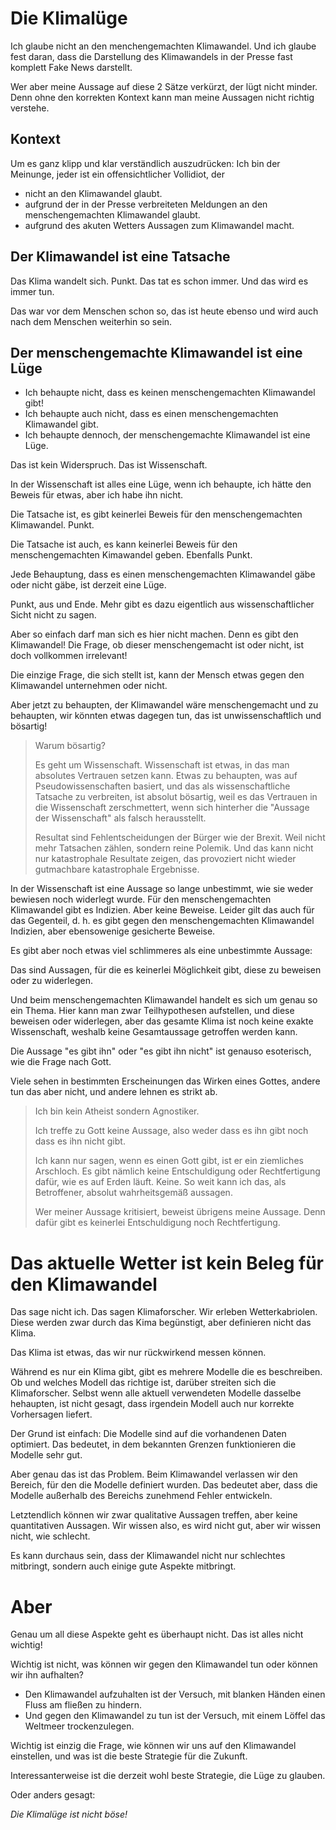 # Die Klimalüge

Ich glaube nicht an den menchengemachten Klimawandel.
Und ich glaube fest daran, dass die Darstellung des Klimawandels in der Presse fast komplett Fake News darstellt.

Wer aber meine Aussage auf diese 2 Sätze verkürzt, der lügt nicht minder.
Denn ohne den korrekten Kontext kann man meine Aussagen nicht richtig verstehe.

## Kontext

Um es ganz klipp und klar verständlich auszudrücken:  Ich bin der Meinunge, jeder ist ein offensichtlicher Vollidiot, der

- nicht an den Klimawandel glaubt.
- aufgrund der in der Presse verbreiteten Meldungen an den menschengemachten Klimawandel glaubt.
- aufgrund des akuten Wetters Aussagen zum Klimawandel macht.

## Der Klimawandel ist eine Tatsache

Das Klima wandelt sich.  Punkt.  Das tat es schon immer.  Und das wird es immer tun.

Das war vor dem Menschen schon so, das ist heute ebenso und wird auch nach dem Menschen weiterhin so sein.


## Der menschengemachte Klimawandel ist eine Lüge

- Ich behaupte nicht, dass es keinen menschengemachten Klimawandel gibt!
- Ich behaupte auch nicht, dass es einen menschengemachten Klimawandel gibt.
- Ich behaupte dennoch, der menschengemachte Klimawandel ist eine Lüge.

Das ist kein Widerspruch.  Das ist Wissenschaft.

In der Wissenschaft ist alles eine Lüge, wenn ich behaupte, ich hätte den Beweis für etwas, aber ich habe ihn nicht.

Die Tatsache ist, es gibt keinerlei Beweis für den menschengemachten Klimawandel.  Punkt.

Die Tatsache ist auch, es kann keinerlei Beweis für den menschengemachten Kimawandel geben.  Ebenfalls Punkt.

Jede Behauptung, dass es einen menschengemachten Klimawandel gäbe oder nicht gäbe, ist derzeit eine Lüge.

Punkt, aus und Ende.  Mehr gibt es dazu eigentlich aus wissenschaftlicher Sicht nicht zu sagen.

Aber so einfach darf man sich es hier nicht machen.  Denn es gibt den Klimawandel!
Die Frage, ob dieser menschengemacht ist oder nicht, ist doch vollkommen irrelevant!

Die einzige Frage, die sich stellt ist, kann der Mensch etwas gegen den Klimawandel unternehmen oder nicht.

Aber jetzt zu behaupten, der Klimawandel wäre menschengemacht und zu behaupten, wir könnten etwas dagegen tun,
das ist unwissenschaftlich und bösartig!

> Warum bösartig?
>
> Es geht um Wissenschaft.  Wissenschaft ist etwas, in das man absolutes Vertrauen setzen kann.
> Etwas zu behaupten, was auf Pseudowissenschaften basiert, und das als wissenschaftliche Tatsache zu verbreiten,
> ist absolut bösartig, weil es das Vertrauen in die Wissenschaft zerschmettert,
> wenn sich hinterher die "Aussage der Wissenschaft" als falsch herausstellt.
>
> Resultat sind Fehlentscheidungen der Bürger wie der Brexit.
> Weil nicht mehr Tatsachen zählen, sondern reine Polemik.
> Und das kann nicht nur katastrophale Resultate zeigen,
> das provoziert nicht wieder gutmachbare katastrophale Ergebnisse.

In der Wissenschaft ist eine Aussage so lange unbestimmt, wie sie weder bewiesen noch widerlegt wurde.
Für den menschengemachten Klimawandel gibt es Indizien.  Aber keine Beweise.
Leider gilt das auch für das Gegenteil, d. h. es gibt gegen den menschengemachten Klimawandel Indizien,
aber ebensowenige gesicherte Beweise.

Es gibt aber noch etwas viel schlimmeres als eine unbestimmte Aussage:

Das sind Aussagen, für die es keinerlei Möglichkeit gibt, diese zu beweisen oder zu widerlegen.

Und beim menschengemachten Klimawandel handelt es sich um genau so ein Thema.
Hier kann man zwar Teilhypothesen aufstellen, und diese beweisen oder widerlegen,
aber das gesamte Klima ist noch keine exakte Wissenschaft,
weshalb keine Gesamtaussage getroffen werden kann.

Die Aussage "es gibt ihn" oder "es gibt ihn nicht" ist genauso esoterisch, wie die Frage nach Gott.

Viele sehen in bestimmten Erscheinungen das Wirken eines Gottes, andere tun das aber nicht,
und andere lehnen es strikt ab.

> Ich bin kein Atheist sondern Agnostiker.
>
> Ich treffe zu Gott keine Aussage, also weder dass es ihn gibt noch dass es ihn nicht gibt.
>
> Ich kann nur sagen, wenn es einen Gott gibt, ist er ein ziemliches Arschloch.
> Es gibt nämlich keine Entschuldigung oder Rechtfertigung dafür, wie es auf Erden läuft.
> Keine.  So weit kann ich das, als Betroffener, absolut wahrheitsgemäß aussagen.
>
> Wer meiner Aussage kritisiert, beweist übrigens meine Aussage.
> Denn dafür gibt es keinerlei Entschuldigung noch Rechtfertigung.


# Das aktuelle Wetter ist kein Beleg für den Klimawandel

Das sage nicht ich.  Das sagen Klimaforscher.  Wir erleben Wetterkabriolen.
Diese werden zwar durch das Kima begünstigt, aber definieren nicht das Klima.

Das Klima ist etwas, das wir nur rückwirkend messen können.

Während es nur ein Klima gibt, gibt es mehrere Modelle die es beschreiben.
Ob und welches Modell das richtige ist, darüber streiten sich die Klimaforscher.
Selbst wenn alle aktuell verwendeten Modelle dasselbe hehaupten,
ist nicht gesagt, dass irgendein Modell auch nur korrekte Vorhersagen liefert.

Der Grund ist einfach:  Die Modelle sind auf die vorhandenen Daten optimiert.
Das bedeutet, in dem bekannten Grenzen funktionieren die Modelle sehr gut.

Aber genau das ist das Problem.  Beim Klimawandel verlassen wir den Bereich,
für den die Modelle definiert wurden.  Das bedeutet aber, dass 
die Modelle außerhalb des Bereichs zunehmend Fehler entwickeln.

Letztendlich können wir zwar qualitative Aussagen treffen,
aber keine quantitativen Aussagen.  Wir wissen also, es wird nicht gut,
aber wir wissen nicht, wie schlecht.

Es kann durchaus sein, dass der Klimawandel nicht nur schlechtes mitbringt,
sondern auch einige gute Aspekte mitbringt.

# Aber

Genau um all diese Aspekte geht es überhaupt nicht.  Das ist alles nicht wichtig!

Wichtig ist nicht, was können wir gegen den Klimawandel tun oder können wir ihn aufhalten?

- Den Klimawandel aufzuhalten ist der Versuch, mit blanken Händen einen Fluss am fließen zu hindern.
- Und gegen den Klimawandel zu tun ist der Versuch, mit einem Löffel das Weltmeer trockenzulegen.

Wichtig ist einzig die Frage, wie können wir uns auf den Klimawandel einstellen,
und was ist die beste Strategie für die Zukunft.

Interessanterweise ist die derzeit wohl beste Strategie, die Lüge zu glauben.

Oder anders gesagt:

*Die Klimalüge ist nicht böse!*
